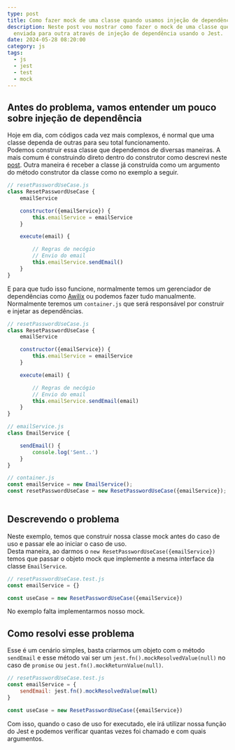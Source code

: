 ```yaml
---
type: post
title: Como fazer mock de uma classe quando usamos injeção de dependência.
description: Neste post vou mostrar como fazer o mock de uma classe que é
  enviada para outra através de injeção de dependência usando o Jest.
date: 2024-05-28 08:20:00
category: js
tags:
  - js
  - jest
  - test
  - mock
---
```

## Antes do problema, vamos entender um pouco sobre injeção de dependência

Hoje em dia, com códigos cada vez mais complexos, é normal que uma classe dependa de outras para seu total funcionamento.\
Podemos construir essa classe que dependemos de diversas maneiras. A mais comum é construindo direto dentro do construtor como descrevi neste [post](https://lucasmarques.dev/como-fazer-mock-de-uma-classe-iniciada-dentro-do-construtor). Outra maneira é receber a classe já construída como um argumento do método construtor da classe como no exemplo a seguir.

```javascript
// resetPasswordUseCase.js
class ResetPasswordUseCase {
    emailService

    constructor({emailService}) {
        this.emailService = emailService
    }

    execute(email) {

        // Regras de necógio
        // Envio do email
        this.emailService.sendEmail()
    }
}
```

E para que tudo isso funcione, normalmente temos um gerenciador de dependências como [Awilix](https://www.npmjs.com/package/awilix) ou podemos fazer tudo manualmente.  
Normalmente teremos um `container.js` que será responsável por construir e injetar as dependências.

```javascript
// resetPasswordUseCase.js
class ResetPasswordUseCase {
    emailService

    constructor({emailService}) {
        this.emailService = emailService
    }

    execute(email) {

        // Regras de necógio
        // Envio do email
        this.emailService.sendEmail(email)
    }
}

// emailService.js
class EmailService {

    sendEmail() {
        console.log('Sent..')
    }
}

// container.js
const emailService = new EmailService();
const resetPasswordUseCase = new ResetPasswordUseCase({emailService});
   
```

## Descrevendo o problema

Neste exemplo, temos que construir nossa classe mock antes do caso de uso e passar ele ao iniciar o caso de uso.\
Desta maneira, ao darmos o `new ResetPasswordUseCase({emailService})` temos que passar o objeto mock que implemente a mesma interface da classe `EmailService`. 

```javascript
// resetPasswordUseCase.test.js
const emailService = {}

const useCase = new ResetPasswordUseCase({emailService})
```

No exemplo falta implementarmos nosso mock.

## Como resolvi esse problema

Esse é um cenário simples, basta criarmos um objeto com o método `sendEmail` e esse método vai ser um `jest.fn().mockResolvedValue(null)` no caso de `promise` ou `jest.fn().mockReturnValue(null)`.

```javascript
// resetPasswordUseCase.test.js
const emailService = {
    sendEmail: jest.fn().mockResolvedValue(null)
}

const useCase = new ResetPasswordUseCase({emailService})
```

Com isso, quando o caso de uso for executado, ele irá utilizar nossa função do Jest e podemos verificar quantas vezes foi chamado e com quais argumentos.
